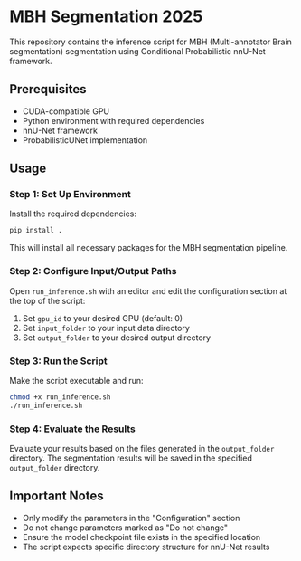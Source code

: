 # MBH Segmentation 2025

This repository contains the inference script for MBH (Multi-annotator Brain segmentation) segmentation using Conditional Probabilistic nnU-Net framework.

## Prerequisites

- CUDA-compatible GPU
- Python environment with required dependencies
- nnU-Net framework
- ProbabilisticUNet implementation

## Usage

### Step 1: Set Up Environment

Install the required dependencies:

```bash
pip install .
```

This will install all necessary packages for the MBH segmentation pipeline.


### Step 2: Configure Input/Output Paths

Open `run_inference.sh` with an editor and edit the configuration section at the top of the script:

1. Set `gpu_id` to your desired GPU (default: 0)
2. Set `input_folder` to your input data directory
3. Set `output_folder` to your desired output directory


### Step 3: Run the Script

Make the script executable and run:

```bash
chmod +x run_inference.sh
./run_inference.sh
```


### Step 4: Evaluate the Results

Evaluate your results based on the files generated in the `output_folder` directory. The segmentation results will be saved in the specified `output_folder` directory.


## Important Notes

- Only modify the parameters in the "Configuration" section
- Do not change parameters marked as "Do not change"
- Ensure the model checkpoint file exists in the specified location
- The script expects specific directory structure for nnU-Net results